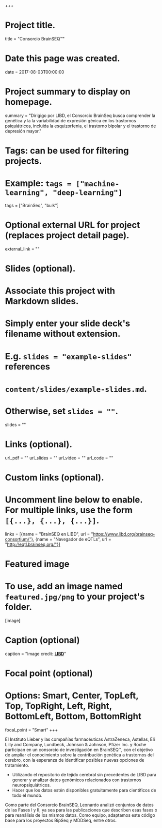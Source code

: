 +++
# Project title.
title = "Consorcio BrainSEQ™"

# Date this page was created.
date = 2017-08-03T00:00:00

# Project summary to display on homepage.
summary = "Dirigigo por LIBD, el Consorcio BrainSeq busca comprender la genética y la la variabilidad de expresión génica en los trastornos psiquiátricos, incluida la esquizorfenia, el trastorno bipolar y el trastorno de depresión mayor."

# Tags: can be used for filtering projects.
# Example: `tags = ["machine-learning", "deep-learning"]`
tags = ["BrainSeq", "bulk"]

# Optional external URL for project (replaces project detail page).
external_link = ""

# Slides (optional).
#   Associate this project with Markdown slides.
#   Simply enter your slide deck's filename without extension.
#   E.g. `slides = "example-slides"` references 
#   `content/slides/example-slides.md`.
#   Otherwise, set `slides = ""`.
slides = ""

# Links (optional).
url_pdf = ""
url_slides = ""
url_video = ""
url_code = ""

# Custom links (optional).
#   Uncomment line below to enable. For multiple links, use the form `[{...}, {...}, {...}]`.
links = [{name = "BrainSEQ en LIBD", url = "https://www.libd.org/brainseq-consortium/"}, {name = "Navegador de eQTLs", url = "http://eqtl.brainseq.org/"}]

# Featured image
# To use, add an image named `featured.jpg/png` to your project's folder. 
[image]
  # Caption (optional)
  caption = "Image credit: [**LIBD**](https://www.libd.org/brainseq-consortium/)"
  
  # Focal point (optional)
  # Options: Smart, Center, TopLeft, Top, TopRight, Left, Right, BottomLeft, Bottom, BottomRight
  focal_point = "Smart"
+++

El Instituto Lieber y las compañías farmacéuticas AstraZeneca, Astellas, Eli Lilly and Company, Lundbeck, Johnson & Johnson, Pfizer Inc. y Roche participan en un consorcio de investigación en BrainSEQ™, con el objetivo de ampliar el conocimiento sobre la contribución genética a trastornos del cerebro, con la esperanza de identificar posibles nuevas opciones de tratamiento.

* Utilizando el repositorio de tejido cerebral sin precedentes de LIBD para generar y analizar datos genómicos relacionados con trastornos neuropsiquiátricos.
* Hacer que los datos estén disponibles gratuitamente para científicos de todo el mundo.

Como parte del Consorcio BrainSEQ, Leonardo analizó conjuntos de datos de las Fases I y II, ya sea para las publicaciones que describen esas fases o para reanálisis de los mismos datos. Como equipo, adaptamos este código base para los proyectos BipSeq y MDDSeq, entre otros.
